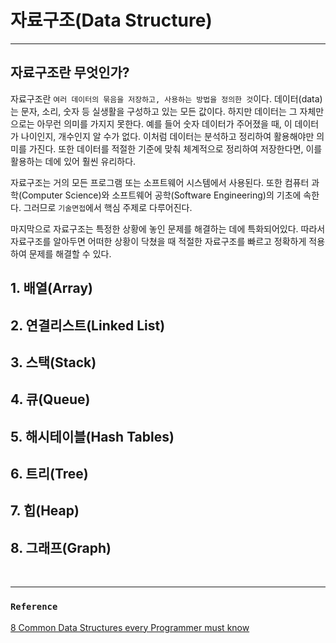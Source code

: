 # 자료구조(Data Structure)
___
## 자료구조란 무엇인가?
자료구조란 `여러 데이터의 묶음을 저장하고, 사용하는 방법을 정의한 것`이다. 데이터(data)는 문자, 소리, 숫자 등 실생활을 구성하고 있는 모든 값이다.
하지만 데이터는 그 자체만으로는 아무런 의미를 가지지 못한다. 예를 들어 숫자 데이터가 주어졌을 때,
이 데이터가 나이인지, 개수인지 알 수가 없다. 이처럼 데이터는 분석하고 정리하여 활용해야만 의미를 가진다.
또한 데이터를 적절한 기준에 맞춰 체계적으로 정리하여 저장한다면, 이를 활용하는 데에 있어 훨씬 유리하다.

자료구조는 거의 모든 프로그램 또는 소프트웨어 시스템에서 사용된다. 또한 컴퓨터 과학(Computer Science)와 소프트웨어 공학(Software Engineering)의 기초에 속한다. 그러므로 `기술면접`에서 핵심 주제로 다루어진다.

마지막으로 자료구조는 특정한 상황에 놓인 문제를 해결하는 데에 특화되어있다. 따라서 자료구조를 알아두면 어떠한 상황이 닥쳤을 때 적절한 자료구조를 빠르고 정확하게 적용하여 문제를 해결할 수 있다.

## 1. 배열(Array)
## 2. 연결리스트(Linked List)
## 3. 스택(Stack)
## 4. 큐(Queue)
## 5. 해시테이블(Hash Tables)
## 6. 트리(Tree)
## 7. 힙(Heap)
## 8. 그래프(Graph)

<br>

___
### `Reference`
[8 Common Data Structures every Programmer must know][link]

[link]: https://towardsdatascience.com/8-common-data-structures-every-programmer-must-know-171acf6a1a42
